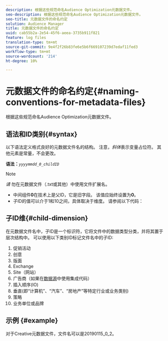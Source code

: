 ```yaml
---
description: 根据这些规范命名Audience Optimization元数据文件。
seo-description: 根据这些规范命名Audience Optimization元数据文件。
seo-title: 元数据文件的命名约定
solution: Audience Manager
title: 元数据文件的命名约定
uuid: cab55b2a-2e54-45f6-aeea-3735b911f821
feature: log files
translation-type: tm+mt
source-git-commit: 9e4f2f26b83fe6e5b6f669107239d7edaf11fed3
workflow-type: tm+mt
source-wordcount: '214'
ht-degree: 10%

---
```



# 元数据文件的命名约定{#naming-conventions-for-metadata-files}

根据这些规范命名Audience Optimization元数据文件。

## 语法和ID类别{#syntax}

以下语法定义格式良好的元数据文件名的结构。 注意，*斜体*&#x200B;表示变量占位符。 其他元素是常量，不会更改。

**语法：***`yyyymmdd_0_childID`*

>[!NOTE]
>
>*请* 勿在元数据文件（.txt或其他）中使用文件扩展名。

<!--In the name syntax, you'll notice a parent ID variable. Don't confuse it with the parent ID used in the [metadata file contents](../../../reporting/audience-optimization-reports/metadata-files-intro/metadata-file-contents.md). These 2 variables seem similar, but they represent different things:-->

* 中间组件&#x200B;**0**&#x200B;在技术上是父ID，它是旧字段。 该值应始终设置为&#x200B;**0**。
* 子ID的值可以介于1和10之间，具体取决于维度。 请参阅以下代码：

## 子ID维{#child-dimension}

在元数据文件名中，子ID是一个标识符，它将文件中的数据类型分类，并将其置于层次结构中。 可以使用以下类别ID标记文件名中的子ID:

1. 促销活动
1. 创意
1. 版面
1. Exchange
1. Site（网站）
1. 广告商（如果在[数据源](../../../features/manage-datasources.md#details)中使用集成代码）
1. 插入顺序(IO)
1. 垂直(即“计算机”、“汽车”、“房地产”等特定行业或业务类别)
1. 策略
1. 业务单位或品牌

## 示例 {#example}

对于Creative元数据文件，文件名可以是20190115_0_2。

<!--Let's take a look at how you would use these IDs in a metadata file name. As an example, say your data file consists of campaign creatives. In this case, the campaign is a parent object and the creatives are child objects because they belong to, or are contained by, the campaign. As a result, you'd choose the following IDs for the metadata file name:

* Parent ID: `1` 
* Child ID: `2`

Your metadata file name would look like this: `20150827_1_2`

Sometimes, you might have data that does not belong to a parent object. Whenever this is the case, select ID 0 for the parent ID. In this case, your file title would look like this: `20150827_0_2`. -->
